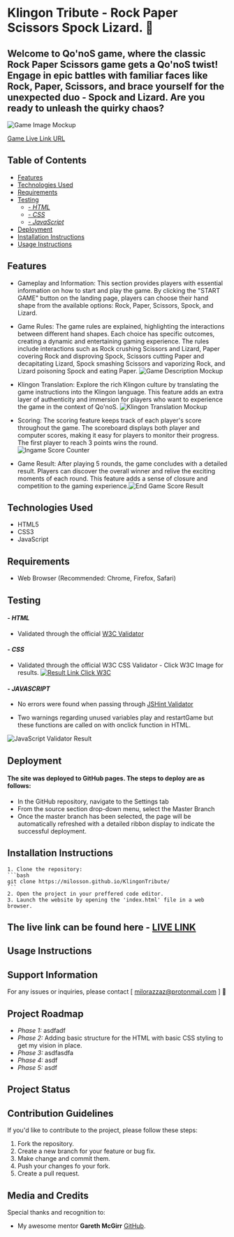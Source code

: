 # Klingon Tribute - Rock Paper Scissors Spock Lizard. 🖖

## Welcome to Qo'noS game, where the classic Rock Paper Scissors game gets a Qo'noS twist! Engage in epic battles with familiar faces like Rock, Paper, Scissors, and brace yourself for the unexpected duo - Spock and Lizard. Are you ready to unleash the quirky chaos?
![Game Image Mockup](/assets/images/gameresponsimgnew.JPG) 

[Game Live Link URL](https://milosson.github.io/KlingonTribute/game.html)

## Table of Contents
* [Features](#Features)
* [Technologies Used](#Technologies-used)
* [Requirements](#Requirements)
* [Testing](#Testing)
    - [- *HTML*](#HTML)
    - [- *CSS*](#CSS)
    - [- *JavaScript*](#JavaScript)
* [Deployment](#Deployment)
* [Installation Instructions](#installation-instructions)
* [Usage Instructions](#usage-instructions)

## Features
- Gameplay and Information: This section provides players with essential information on how to start and play the game. By clicking the "START GAME" button on the landing page, players can choose their hand shape from the available options: Rock, Paper, Scissors, Spock, and Lizard. 

- Game Rules: The game rules are explained, highlighting the interactions between different hand shapes. Each choice has specific outcomes, creating a dynamic and entertaining gaming experience. The rules include interactions such as Rock crushing Scissors and Lizard, Paper covering Rock and disproving Spock, Scissors cutting Paper and decapitating Lizard, Spock smashing Scissors and vaporizing Rock, and Lizard poisoning Spock and eating Paper. ![Game Description Mockup](/assets/images/indexmockup.JPG)

- Klingon Translation: Explore the rich Klingon culture by translating the game instructions into the Klingon language. This feature adds an extra layer of authenticity and immersion for players who want to experience the game in the context of Qo'noS. ![Klingon Translation Mockup](/assets/images/klingonmockup.JPG)

- Scoring:  The scoring feature keeps track of each player's score throughout the game. The scoreboard displays both player and computer scores, making it easy for players to monitor their progress. The first player to reach 3 points wins the round. ![Ingame Score Counter](/assets/images/scoreboardbefore5mocking.JPG)

- Game Result: After playing 5 rounds, the game concludes with a detailed result. Players can discover the overall winner and relive the exciting moments of each round. This feature adds a sense of closure and competition to the gaming experience.![End Game Score Result ](/assets/images/endgamescoreboardmockup.JPG)


## Technologies Used
- HTML5
- CSS3
- JavaScript

## Requirements
- Web Browser (Recommended: Chrome, Firefox, Safari)

## Testing
#### - *HTML* 
* Validated through the official [W3C Validator]()
#### - *CSS* 
* Validated through the official W3C CSS Validator - Click W3C Image for results. [![Result Link Click W3C](http://jigsaw.w3.org/css-validator/images/vcss)](http://jigsaw.w3.org/css-validator/validator?uri=https%3A%2F%2Fmilosson.github.io%2FKlingonTribute%2Findex.html)
#### - *JAVASCRIPT*
* No errors were found when passing through [JSHint Validator](https://jshint.com/)
- Two warnings regarding unused variables play and restartGame but these functions are called on with onclick function in HTML.

![JavaScript Validator Result](/assets/images/JSHintValidator.JPG)


## Deployment
#### The site was deployed to GitHub pages. The steps to deploy are as follows:
- In the GitHub repository, navigate to the Settings tab 
- From the source section drop-down menu, select the Master Branch
- Once the master branch has been selected, the page will be automatically refreshed with a detailed ribbon display to indicate the successful deployment. 

## Installation Instructions
    1. Clone the repository: 
    ```bash
    git clone https://milosson.github.io/KlingonTribute/
    ```
    2. Open the project in your preffered code editor.
    3. Launch the website by opening the 'index.html' file in a web browser.

 ## The live link can be found here - [LIVE LINK](<https://milosson.github.io/KlingonTribute/index.html>)

## Usage Instructions

## Support Information

For any issues or inquiries, please contact [ milorazzaz@protonmail.com ] 🖖

## Project Roadmap 
- *Phase 1:* asdfadf
- *Phase 2:* Adding basic structure for the HTML with basic CSS styling to get my vision in place.
- *Phase 3:* asdfasdfa
- *Phase 4:* asdf
- *Phase 5:* asdf

## Project Status

## Contribution Guidelines

If you'd like to contribute to the project, please follow these steps:

1. Fork the repository.
2. Create a new branch for your feature or bug fix.
3. Make change and commit them.
4. Push your changes fo your fork.
5. Create a pull request.

## Media and Credits

Special thanks and recognition to: 
 * My awesome mentor **Gareth McGirr** [GitHub](https://github.com/Gareth-McGirr).
 